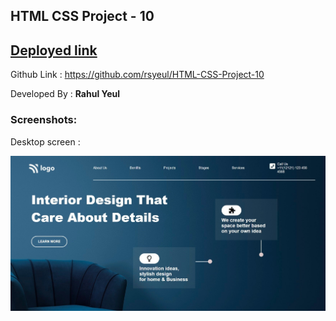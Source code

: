<!-- # FSD Javascript  Bootcamp -->
## HTML CSS Project - 10

## [Deployed link](https://rahul-project-10.netlify.app/)

Github Link : https://github.com/rsyeul/HTML-CSS-Project-10


Developed By : **Rahul Yeul**

### Screenshots:

Desktop screen :

![Home page](./desktop-ss.jpeg) 


